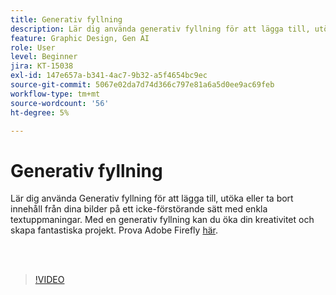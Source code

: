 ```yaml
---
title: Generativ fyllning
description: Lär dig använda generativ fyllning för att lägga till, utöka eller ta bort innehåll från bilder
feature: Graphic Design, Gen AI
role: User
level: Beginner
jira: KT-15038
exl-id: 147e657a-b341-4ac7-9b32-a5f4654bc9ec
source-git-commit: 5067e02da7d74d366c797e81a6a5d0ee9ac69feb
workflow-type: tm+mt
source-wordcount: '56'
ht-degree: 5%

---
```


# Generativ fyllning

Lär dig använda Generativ fyllning för att lägga till, utöka eller ta bort innehåll från dina bilder på ett icke-förstörande sätt med enkla textuppmaningar. Med en generativ fyllning kan du öka din kreativitet och skapa fantastiska projekt. Prova Adobe Firefly [här](https://firefly.adobe.com/).

<br> 

>[!VIDEO](https://video.tv.adobe.com/v/3427609?quality=12&learn=on&hidetitle=true)
